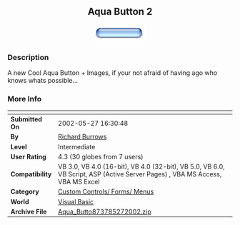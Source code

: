 ﻿<div align="center">

## Aqua Button 2

<img src="PIC20025271140312697.gif">
</div>

### Description

A new Cool Aqua Button + Images, if your not afraid of having ago who knows whats possible...
 
### More Info
 


<span>             |<span>
---                |---
**Submitted On**   |2002-05-27 16:30:48
**By**             |[Richard Burrows](https://github.com/Planet-Source-Code/PSCIndex/blob/master/ByAuthor/richard-burrows.md)
**Level**          |Intermediate
**User Rating**    |4.3 (30 globes from 7 users)
**Compatibility**  |VB 3\.0, VB 4\.0 \(16\-bit\), VB 4\.0 \(32\-bit\), VB 5\.0, VB 6\.0, VB Script, ASP \(Active Server Pages\) , VBA MS Access, VBA MS Excel
**Category**       |[Custom Controls/ Forms/  Menus](https://github.com/Planet-Source-Code/PSCIndex/blob/master/ByCategory/custom-controls-forms-menus__1-4.md)
**World**          |[Visual Basic](https://github.com/Planet-Source-Code/PSCIndex/blob/master/ByWorld/visual-basic.md)
**Archive File**   |[Aqua\_Butto873785272002\.zip](https://github.com/Planet-Source-Code/richard-burrows-aqua-button-2__1-35147/archive/master.zip)








